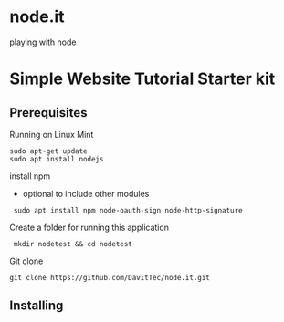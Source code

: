 # node.it
playing with node

# Simple Website Tutorial Starter kit

## Prerequisites

Running on Linux Mint


``` 
sudo apt-get update
sudo apt install nodejs
```

install npm
  -  optional to include other modules 

``` 
 sudo apt install npm node-oauth-sign node-http-signature
``` 

Create a folder for running this application

``` 
 mkdir nodetest && cd nodetest
``` 

Git clone

``` 
git clone https://github.com/DavitTec/node.it.git  
``` 

## Installing




